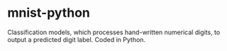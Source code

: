 # mnist-python
Classification models, which processes hand-written numerical digits, to output a predicted digit label. Coded in Python.
